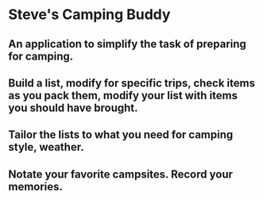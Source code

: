 # Steve's Camping Buddy
## An application to simplify the task of preparing for camping. 
## Build a list, modify for specific trips, check items as you pack them, modify your list with items you should have brought.
## Tailor the lists to what you need for camping style, weather.
## Notate your favorite campsites. Record your memories.